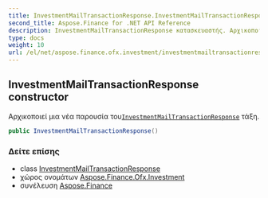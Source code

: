 ```yaml
---
title: InvestmentMailTransactionResponse.InvestmentMailTransactionResponse
second_title: Aspose.Finance for .NET API Reference
description: InvestmentMailTransactionResponse κατασκευαστής. Αρχικοποιεί μια νέα παρουσία τουInvestmentMailTransactionResponse τάξη.
type: docs
weight: 10
url: /el/net/aspose.finance.ofx.investment/investmentmailtransactionresponse/investmentmailtransactionresponse/
---
```

## InvestmentMailTransactionResponse constructor

Αρχικοποιεί μια νέα παρουσία του[`InvestmentMailTransactionResponse`](../) τάξη.

```csharp
public InvestmentMailTransactionResponse()
```

### Δείτε επίσης

* class [InvestmentMailTransactionResponse](../)
* χώρος ονομάτων [Aspose.Finance.Ofx.Investment](../../investmentmailtransactionresponse/)
* συνέλευση [Aspose.Finance](../../../)



